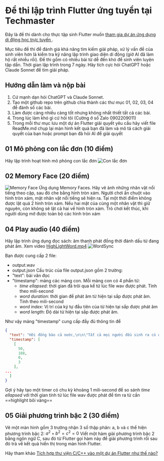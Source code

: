 # Đề thi lập trình Flutter ứng tuyển tại Techmaster

Đây là đề thi dành cho thực tập sinh Flutter muốn [tham gia dự án ứng dụng di động học trực tuyến ](https://techmaster.vn/posts/38275/techmaster-tuyen-sinh-vien-thuc-tap-mobile-flutter-c-va-ai-2025).

Mục tiêu đề thi để đánh giá khả năng tìm kiếm giải pháp, xử lý vấn đề của sinh viên hơn là kiểm tra kỹ năng lập trình giao diện di động (giờ AI đã làm hộ rất nhiều rồi). Đề thi gồm có nhiều bài từ dễ đến khó để sinh viên luyện tập dần. Thời gian lập trình trong 7 ngày. Hãy tích cực hỏi ChatGPT hoặc Claude Sonnet để tìm giải pháp.

## Hướng dẫn làm và nộp bài
1. Cứ mạnh dạn hỏi ChatGPT và Claude Sonnet.
2. Tạo một github repo trên github chia thành các thư mục 01, 02, 03, 04 để đánh số các bài.
3. Làm được càng nhiều càng tốt nhưng không nhất thiết tất cả các bài.
4. Trong lúc làm khó gì cứ hỏi tôi (Cường ở số Zalo 0902209011)
5. Trong mỗi thư mục lưu một dự án Flutter giải quyết yêu cầu hãy viết file ReadMe.md chụp lại màn hình kết quả bạn đã làm và mô tả cách giải quyết của bạn hoặc prompt bạn đã hỏi AI để giải quyết
## 01 Mô phỏng con lắc đơn (10 điểm)
Hãy lập trình hoạt hình mô phỏng con lắc đơn
![Con lắc đơn](pendulum.webp)

## 02 Memory Face (20 điểm)
![Memory Face](memoryface.webp)
Ứng dụng Memory Faces. Hãy vẽ ảnh những nhân vật nổi tiếng theo cặp, sau đó che bằng hình tròn xám. Người chơi ấn chuột vào hình tròn xám, mặt nhân vật nổi tiếng
sẽ hiện ra. Tại một thời điểm không được lật quá 2 hình tròn xám. Nếu hai mặt của cùng
một nhân vật thì giữ nguyên, còn không sẽ lật cả hai về hình tròn xám. Trò chơi kết thúc, khi người dùng mở được toàn bộ các hình tròn xám
## 04 Play audio (40 điểm)
Hãy lập trình ứng dụng đọc sách: âm thanh phát đồng thời đánh dấu từ đang phát âm. Xem video [HighLightWord.mp4](HighLightWord.mp4)
![WordSync](https://media.techmaster.vn/api/static/36/DzTmENxO)

Bạn được cung cấp 2 file:
- output.wav
- output.json
Cấu trúc của file output.json gồm 2 trường:
- "text": bài văn đọc
- "timestamp":  mảng các mảng con. Mỗi mảng con có 4 phần tử:
   - *time ellapsed*: thời gian đã trôi qua kể từ lúc file wav được phát. Tính theo mili-second
   - *word duration*: thời gian để phát âm từ hiện tại sắp được phát âm. Tính theo mili-second
   - *word index*: Vị trí của ký tự đầu tiên của từ hiện tại sắp được phát âm
   - *word length*: Độ dài từ hiện tại sắp được phát âm.

Như vậy mảng "timestamp" cung cấp đầy đủ thông tin để
```js:output.json
{
  "text": "Hỡi đồng bào cả nước,\n\n\"Tất cả mọi người đều sinh ra có quyền bình đẳng. Tạo hóa cho họ những quyền không ai có thể xâm phạm được; trong những quyền  ấy, có quyền được sống, quyền tự do và quyền mưu cầu hạnh phúc\".\n\nLời bất hủ ấy ở trong bản Tuyên ngôn độc lập năm 1776 của nước Mỹ. Suy rộng ra, câu ấy có ý nghĩa là: tất cả các dân tộc trên thế giới đều sinh ra bình đẳng; dân tộc nào cũng có quyền sống, quyền sung sướng và quyền tự do.",
  "timestamp": [
    [
      50,
      188,
      0,
      3
    ],
...
  ]
}
```

Gợi ý hãy tạo một timer có chu kỳ khoảng 1 mili-second để so sánh *time ellapsed* với thời gian tính từ lúc file wav được phát để tìm ra từ cần ==highlight bôi vàng==
## 05 Giải phương trình bậc 2 (30 điểm)
Vẽ một màn hình gồm 3 trường nhận 3 số thập phân: a, b và c thể hiện phương trình bậc 2:
$a^2 + b^2 = c^2 = 0$
Viết một hàm giải phương trình bậc 2 bằng ngôn ngữ C, sau đó từ Flutter gọi hàm này để giải phương trình rồi sau đó trả về kết quả hiển thị trong màn hình Flutter.

Hãy tham khảo [Tích hợp thư viện C/C++ vào một dự án Flutter như thế nào?](https://viblo.asia/p/tich-hop-thu-vien-cc-vao-mot-du-an-flutter-nhu-the-nao-V3m5WmE7ZO7)

